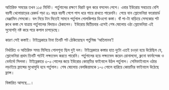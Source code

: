 অতিরিক্ত সময়ের তখন ১১৫ মিনিট। পর্তুগালের রক্ষণে বিরাট ভুল করে বসলেন পেপে। এবার ইউরোয় সবচেয়ে বেশি বয়সী খেলোয়াড়ের রেকর্ড গড়া ৪১ বছর বয়সী পেপে পাস ধরে পায়ে রাখতে পারেননি। পেয়ে যান স্লোভেনিয়া ফরোয়ার্ড বেঞ্জামিন সেসকো। বল নিয়ে টান দিতেই সামনে পর্তুগাল গোলকিপার ডিওগো কস্তা। বাঁ পা-টা বাড়িয়ে সেসকোর শট রুখে কস্তা সে যাত্রায় পর্তুগালের বিদায়ও ঠেকালেন। ইউরোয় দ্বিতীয়বার এসেই শেষ ষোলোয় ওঠা স্লোভেনিয়া এই সুযোগটা্ নষ্ট করে পরে কপাল চাপড়েছে।

কারণ সেই কস্তাই। টাইব্রেকারে টানা তিনটি শট ঠেকিয়েছেন পর্তুগিজ ‘অতিমানব’!

নির্ধারিত ও অতিরিক্ত সময় মিলিয়ে গোলশূন্য ছিল দুই দল। টাইব্রেকারে কস্তার হাত দুটো এতই চওড়া হয়ে উঠেছিল যে, স্লোভেনিয়া প্রথম তিনটি শটেই লক্ষ্যভেদ করতে পারেনি। পর্তুগালের হয়ে লক্ষ্যভেদ করেন রোনালদো, ব্রুনো ফার্নান্দেজ ও বের্নার্দো সিলভা। টাইব্রেকারে ৩-০ গোলের জয়ে ইউরোর কোয়া্র্টার ফাইনালে উঠল পর্তুগাল। সেমিফাইনালে ওঠার লড়াইয়ে ফ্রান্সের মুখোমুখি হবে পর্তুগাল। শেষ ষোলোয় বেলজিয়ামকে ১-০ গোলে হারিয়ে কোয়ার্টার ফাইনালে উঠেছে ফ্রান্স।

বিস্তারিত আসছে...।
